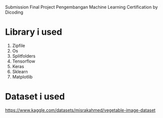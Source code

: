 Submission Final Project Pengembangan Machine Learning Certification by Dicoding
# Library i used
1. Zipfile
2. Os
3. Splitfolders
4. Tensorflow
5. Keras
6. Sklearn
7. Matplotlib
# Dataset i used
https://www.kaggle.com/datasets/misrakahmed/vegetable-image-dataset
